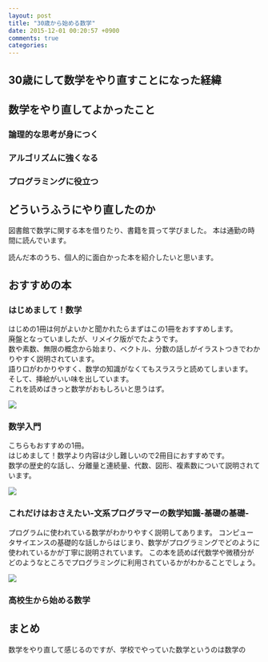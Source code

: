 ```yaml
---
layout: post
title: "30歳から始める数学"
date: 2015-12-01 00:20:57 +0900
comments: true
categories: 
---
```


## 30歳にして数学をやり直すことになった経緯

## 数学をやり直してよかったこと
### 論理的な思考が身につく

### アルゴリズムに強くなる

### プログラミングに役立つ


## どういうふうにやり直したのか
図書館で数学に関する本を借りたり、書籍を買って学びました。
本は通勤の時間に読んでいます。

読んだ本のうち、個人的に面白かった本を紹介したいと思います。

## おすすめの本

### はじめまして！数学
はじめの1冊は何がよいかと聞かれたらまずはこの1冊をおすすめします。  
廃盤となっていましたが、リメイク版がでたようです。  
数や素数、無限の概念から始まり、ベクトル、分数の話しがイラストつきでわかりやすく説明されています。  
語り口がわかりやすく、数学の知識がなくてもスラスラと読めてしまいます。  
そして、挿絵がいい味を出しています。  
これを読めばきっと数学がおもしろいと思うはず。  

<a rel="nofollow" href="http://www.amazon.co.jp/gp/product/448602060X/ref=as_li_ss_il?ie=UTF8&camp=247&creative=7399&creativeASIN=448602060X&linkCode=as2&tag=syoyama-22"><img border="0" src="http://ws-fe.amazon-adsystem.com/widgets/q?_encoding=UTF8&ASIN=448602060X&Format=_SL250_&ID=AsinImage&MarketPlace=JP&ServiceVersion=20070822&WS=1&tag=syoyama-22" ></a><img src="http://ir-jp.amazon-adsystem.com/e/ir?t=syoyama-22&l=as2&o=9&a=448602060X" width="1" height="1" border="0" alt="" style="border:none !important; margin:0px !important;" />

### 数学入門
こちらもおすすめの1冊。  
はじめまして！数学より内容は少し難しいので2冊目におすすめです。  
数学の歴史的な話し、分離量と連続量、代数、図形、複素数について説明されています。  

<a rel="nofollow" href="http://www.amazon.co.jp/gp/product/4004160049/ref=as_li_ss_il?ie=UTF8&camp=247&creative=7399&creativeASIN=4004160049&linkCode=as2&tag=syoyama-22"><img border="0" src="http://ws-fe.amazon-adsystem.com/widgets/q?_encoding=UTF8&ASIN=4004160049&Format=_SL250_&ID=AsinImage&MarketPlace=JP&ServiceVersion=20070822&WS=1&tag=syoyama-22" ></a><img src="http://ir-jp.amazon-adsystem.com/e/ir?t=syoyama-22&l=as2&o=9&a=4004160049" width="1" height="1" border="0" alt="" style="border:none !important; margin:0px !important;" />


### これだけはおさえたい-文系プログラマーの数学知識-基礎の基礎-
プログラムに使われている数学がわかりやすく説明してあります。
コンピュータサイエンスの基礎的な話しからはじまり、数学がプログラミングでどのように使われているかが丁寧に説明されています。
この本を読めば代数学や微積分がどのようなところでプログラミングに利用されているかがわかることでしょう。

<a rel="nofollow" href="http://www.amazon.co.jp/gp/product/4774139947/ref=as_li_tf_il?ie=UTF8&camp=247&creative=1211&creativeASIN=4774139947&linkCode=as2&tag=syoyama-22"><img border="0" src="http://ws-fe.amazon-adsystem.com/widgets/q?_encoding=UTF8&ASIN=4774139947&Format=_SL250_&ID=AsinImage&MarketPlace=JP&ServiceVersion=20070822&WS=1&tag=syoyama-22" ></a><img src="http://ir-jp.amazon-adsystem.com/e/ir?t=syoyama-22&l=as2&o=9&a=4774139947" width="1" height="1" border="0" alt="" style="border:none !important; margin:0px !important;" />

### 高校生から始める数学

## まとめ
数学をやり直して感じるのですが、学校でやっていた数学というのは数学の
